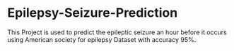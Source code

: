 # Epilepsy-Seizure-Prediction
This Project is used to predict the epileptic seizure an hour before it occurs using American society for epilepsy Dataset with accuracy 95%.
